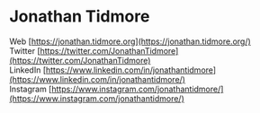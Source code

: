 # Jonathan Tidmore

Web [https://jonathan.tidmore.org](https://jonathan.tidmore.org/)  
Twitter [https://twitter.com/JonathanTidmore](https://twitter.com/JonathanTidmore)  
LinkedIn [https://www.linkedin.com/in/jonathantidmore](https://www.linkedin.com/in/jonathantidmore/)  
Instagram [https://www.instagram.com/jonathantidmore/](https://www.instagram.com/jonathantidmore/)
